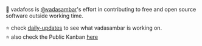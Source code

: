 :penguin: vadafoss is [@vadasambar](https://github.com/vadasambar)'s effort in contributing to free and open source software outside working time.

:star: check [daily-updates](https://github.com/vadafoss/daily-updates) to see what vadasambar is working on.   
:star: also check the Public Kanban [here](https://github.com/orgs/vadafoss/projects/3)
